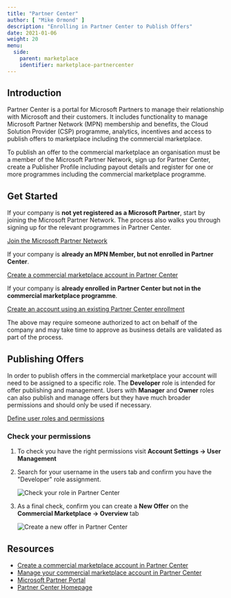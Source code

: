 ```yaml
---
title: "Partner Center"
author: [ "Mike Ormond" ]
description: "Enrolling in Partner Center to Publish Offers"
date: 2021-01-06
weight: 20
menu:
  side:
    parent: marketplace
    identifier: marketplace-partnercenter
---
```


## Introduction

Partner Center is a portal for Microsoft Partners to manage their relationship with Microsoft and their customers. It includes functionality to manage Microsoft Partner Network (MPN) membership and benefits, the Cloud Solution Provider (CSP) programme, analytics, incentives and access to publish offers to marketplace including the commercial marketplace.

To publish an offer to the commercial marketplace an organisation must be a member of the Microsoft Partner Network, sign up for Partner Center, create a Publisher Profile including payout details and register for one or more programmes including the commercial marketplace programme.

## Get Started

If your company is **not yet registered as a Microsoft Partner**, start by joining the Microsoft Partner Network. The process also walks you through signing up for the relevant programmes in Partner Center.

[Join the Microsoft Partner Network](https://partner.microsoft.com/commercial)

If your company is **already an MPN Member, but not enrolled in Partner Center**.

[Create a commercial marketplace account in Partner Center](https://docs.microsoft.com/azure/marketplace/partner-center-portal/create-account)

If your company is **already enrolled in Partner Center but not in the commercial marketplace programme**.

[Create an account using an existing Partner Center enrollment](https://docs.microsoft.com/azure/marketplace/partner-center-portal/create-account#create-an-account-using-existing-partner-center-enrollments)

The above may require someone authorized to act on behalf of the company and may take time to approve as business details are validated as part of the process.

## Publishing Offers

In order to publish offers in the commercial marketplace your account will need to be assigned to a specific role. The **Developer** role is intended for offer publishing and management. Users with **Manager** and **Owner** roles can also publish and manage offers but they have much broader permissions and should only be used if necessary.

[Define user roles and permissions](https://docs.microsoft.com/azure/marketplace/partner-center-portal/manage-account#define-user-roles-and-permissions)

### Check your permissions

1. To check you have the right permissions visit **Account Settings -> User Management**
2. Search for your username in the users tab and confirm you have the "Developer" role assignment.

   ![Check your role in Partner Center](/marketplace/_images/partnercenter-developer-role-check.png)

3. As a final check, confirm you can create a **New Offer** on the **Commercial Marketplace -> Overview** tab

   ![Create a new offer in Partner Center](/marketplace/_images/partnercenter-new-offer.png)

## Resources

* [Create a commercial marketplace account in Partner Center](https://docs.microsoft.com/azure/marketplace/partner-center-portal/create-account)
* [Manage your commercial marketplace account in Partner Center](https://docs.microsoft.com/azure/marketplace/partner-center-portal/manage-account)
* [Microsoft Partner Portal](https://partner.microsoft.com/)
* [Partner Center Homepage](https://partner.microsoft.com/dashboard/home)